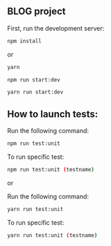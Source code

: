 ## BLOG project

First, run the development server:

```bash
npm install
```
or
```bash
yarn 
```

```bash
npm run start:dev
```
```bash
yarn run start:dev
```

## How to launch tests:

Run the following command:
```bash
npm run test:unit 
```
To run specific test:
```bash
npm run test:unit (testname) 
```

or

Run the following command:
```bash
yarn run test:unit 
```
To run specific test:
```bash
yarn run test:unit (testname) 
```
